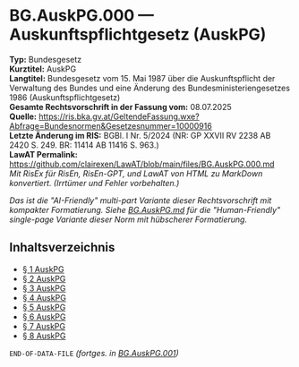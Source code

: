 # BG.AuskPG.000 — Auskunftspflichtgesetz (AuskPG)
**Typ:** Bundesgesetz  
**Kurztitel:** AuskPG  
**Langtitel:** Bundesgesetz vom 15. Mai 1987 über die Auskunftspflicht der Verwaltung des Bundes und eine Änderung des Bundesministeriengesetzes 1986 (Auskunftspflichtgesetz)  
**Gesamte Rechtsvorschrift in der Fassung vom:** 08.07.2025  
**Quelle:** https://ris.bka.gv.at/GeltendeFassung.wxe?Abfrage=Bundesnormen&Gesetzesnummer=10000916  
**Letzte Änderung im RIS:** BGBl. I Nr. 5/2024 (NR: GP XXVII RV 2238 AB 2420 S. 249. BR: 11414 AB 11416 S. 963.)  
**LawAT Permalink:** https://github.com/clairexen/LawAT/blob/main/files/BG.AuskPG.000.md  
*Mit RisEx für RisEn, RisEn-GPT, und LawAT von HTML zu MarkDown konvertiert. (Irrtümer und Fehler vorbehalten.)*

*Das ist die "AI-Friendly" multi-part Variante dieser Rechtsvorschrift mit kompakter Formatierung. Siehe [BG.AuskPG.md](BG.AuskPG.md) für die "Human-Friendly" single-page Variante dieser Norm mit hübscherer Formatierung.*

## Inhaltsverzeichnis

* [§ 1 AuskPG](BG.AuskPG.001.md#-1-auskpg)  
* [§ 2 AuskPG](BG.AuskPG.001.md#-2-auskpg)  
* [§ 3 AuskPG](BG.AuskPG.001.md#-3-auskpg)  
* [§ 4 AuskPG](BG.AuskPG.001.md#-4-auskpg)  
* [§ 5 AuskPG](BG.AuskPG.001.md#-5-auskpg)  
* [§ 6 AuskPG](BG.AuskPG.001.md#-6-auskpg)  
* [§ 7 AuskPG](BG.AuskPG.001.md#-7-auskpg)  
* [§ 8 AuskPG](BG.AuskPG.001.md#-8-auskpg)

`END-OF-DATA-FILE` *(fortges. in [BG.AuskPG.001](BG.AuskPG.001.md))*

